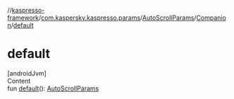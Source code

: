 //[kaspresso-framework](../../../index.md)/[com.kaspersky.kaspresso.params](../../index.md)/[AutoScrollParams](../index.md)/[Companion](index.md)/[default](default.md)



# default  
[androidJvm]  
Content  
fun [default](default.md)(): [AutoScrollParams](../index.md)  



